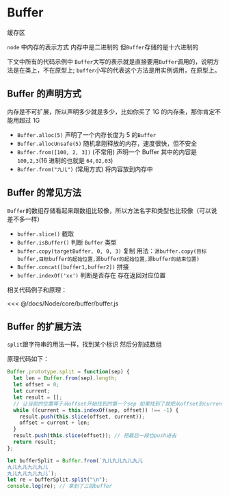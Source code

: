 # Buffer

缓存区

`node` 中内存的表示方式 内存中是二进制的 但`Buffer`存储的是十六进制的

下文中所有的代码示例中 `Buffer`大写的表示就是直接要用`Buffer`调用的，说明方法是在类上，不在原型上; `buffer`小写的代表这个方法是用实例调用，在原型上。

## Buffer 的声明方式

内存是不可扩展，所以声明多少就是多少，比如你买了 1G 的内存条，那你肯定不能用超过 1G

- `Buffer.alloc(5)` 声明了一个内存长度为 5 的`Buffer`
- `Buffer.allocUnsafe(5)` 随机拿刚释放的内存，速度很快，但不安全
- `Buffer.from([100, 2, 3])` (不常用) 声明一个 Buffer 其中的内容是`100,2,3`(16 进制的也就是 `64,02,03`)
- `Buffer.from("九儿")` (常用方式) 将内容放到内存中

## Buffer 的常见方法

`Buffer`的数组存储看起来跟数组比较像，所以方法名字和类型也比较像（可以说差不多一样）

- `buffer.slice()` 截取
- `Buffer.isBuffer()` 判断 `Buffer` 类型
- `buffer.copy(targetBuffer, 0, 0, 3)` 复制 用法：`源buffer.copy(目标buffer,目标buffer的起始位置,源buffer的起始位置,源buffer的结束位置)`
- `Buffer.concat([buffer1,buffer2])` 拼接
- `buffer.indexOf('xx')` 判断是否存在 存在返回对应位置

相关代码例子和原理：

<<< @/docs/Node/core/buffer/buffer.js

## Buffer 的扩展方法

`split`跟字符串的用法一样，找到某个标识 然后分割成数组

原理代码如下：

```javascript
Buffer.prototype.split = function(sep) {
  let len = Buffer.from(sep).length;
  let offset = 0;
  let current;
  let result = [];
  // 让当前的位置等于从offset开始找到的第一个sep 如果找到了就把从offset到current这一段放倒数组中 然后将offset 放当current加len的位置 再进行下一次的查找
  while ((current = this.indexOf(sep, offset)) !== -1) {
    result.push(this.slice(offset, current));
    offset = current + len;
  }
  result.push(this.slice(offset)); // 把最后一段也push进去
  return result;
};

let bufferSplit = Buffer.from(`九儿九儿九儿九儿
九儿九儿九儿九儿
九儿九儿九儿九儿`);
let re = bufferSplit.split("\n");
console.log(re); // 拿到了三段buffer
```
